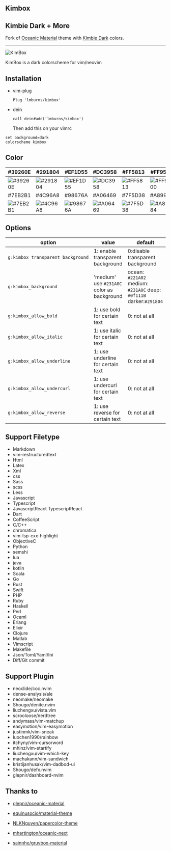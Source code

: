## Kimbox
## Kimbie Dark + More

Fork of [Oceanic Material](https://github.com/glepnir/oceanic-material) theme with [Kimbie Dark](https://marketplace.visualstudio.com/items?itemName=dnamsons.kimbie-dark-plus) colors.

----

![KimBox](https://burnsac.xyz/gallery/media/large/kimbox.png)

KimBox is a dark colorscheme for vim/neovim

## Installation

- vim-plug
  ```viml
  Plug 'lmburns/kimbox'
  ```
- dein
  ```viml
  call dein#add('lmburns/kimbox')
  ```
  Then add this on your vimrc

```viml
set background=dark
colorscheme kimbox
```

## Color

| #39260E                                                         | #291804                                                         | #EF1D55                                                         | #DC3958                                                         | #FF5813                                                         | #FF9500                                                         | #819C3B                                                         |
| --------------------------------------------------------------- | --------------------------------------------------------------- | --------------------------------------------------------------- | --------------------------------------------------------------- | --------------------------------------------------------------- | --------------------------------------------------------------- | --------------------------------------------------------------- |
| ![#39260E](https://via.placeholder.com/80/39260E/000000?text=+) | ![#291804](https://via.placeholder.com/80/291804/000000?text=+) | ![#EF1D55](https://via.placeholder.com/80/EF1D55/000000?text=+) | ![#DC3958](https://via.placeholder.com/80/DC3958/000000?text=+) | ![#FF5813](https://via.placeholder.com/80/FF5813/000000?text=+) | ![#FF9500](https://via.placeholder.com/80/FF9500/000000?text=+) | ![#819C3B](https://via.placeholder.com/80/819C3B/000000?text=+) |
| #7EB2B1                                                         | #4C96A8                                                         | #98676A                                                         | #A06469                                                         | #7F5D38                                                         | #A89984                                                         | #D9AE80                                                         |
| ![#7EB2B1](https://via.placeholder.com/80/7EB2B1/000000?text=+) | ![#4C96A8](https://via.placeholder.com/80/4C96A8/000000?text=+) | ![#98676A](https://via.placeholder.com/80/98676A/000000?text=+) | ![#A06469](https://via.placeholder.com/80/A06469/000000?text=+) | ![#7F5D38](https://via.placeholder.com/80/7F5D38/000000?text=+) | ![#A89984](https://via.placeholder.com/80/A89984/000000?text=+) | ![#D9AE80](https://via.placeholder.com/80/D9AE80/000000?text=+) |

## Options

| option                                      | value                                      | default                                                             |
| ------------------------------------------- | -----------------------------------------  | ---------------------------------------------------                 |
| `g:kimbox_transparent_background`           | 1: enable transparent background           | 0:disable transparent background                                    |
| `g:kimbox_background`                       | 'medium' use `#231A0C` color as background | ocean: `#221A02` medium: `#231A0C` deep: `#0f111B` darker:`#291804` |
| `g:kimbox_allow_bold`                       | 1: use bold for certain text               | 0: not at all                                                       |
| `g:kimbox_allow_italic`                     | 1: use italic for certain text             | 0: not at all                                                       |
| `g:kimbox_allow_underline`                  | 1: use underline for certain text          | 0: not at all                                                       |
| `g:kimbox_allow_undercurl`                  | 1: use undercurl for certain text          | 0: not at all                                                       |
| `g:kimbox_allow_reverse`                    | 1: use reverse for certain text            | 0: not at all                                                       |

## Support Filetype

- Markdown
- vim-restructuredtext
- Html
- Latex
- Xml
- css
- Sass
- scss
- Less
- Javascript
- Typescript
- JavascriptReact TypescriptReact
- Dart
- CoffeeScript
- C/C++
- chromatica
- vim-lsp-cxx-highlight
- ObjectiveC
- Python
- semshi
- lua
- java
- kotlin
- Scala
- Go
- Rust
- Swift
- PHP
- Ruby
- Haskell
- Perl
- Ocaml
- Erlang
- Elixir
- Clojure
- Matlab
- Vimscript
- Makefile
- Json/Toml/Yaml/Ini
- Diff/Git commit

## Support Plugin

- neoclide/coc.nvim
- dense-analysis/ale
- neomake/neomake
- Shougo/denite.nvim
- liuchengxu/vista.vim
- scrooloose/nerdtree
- andymass/vim-matchup
- easymotion/vim-easymotion
- justinmk/vim-sneak
- luochen1990/rainbow
- itchyny/vim-cursorword
- mhinz/vim-startify
- liuchengxu/vim-which-key
- machakann/vim-sandwich
- kristijanhusak/vim-dadbod-ui
- Shougo/defx.nvim
- glepnir/dashboard-nvim

## Thanks to

- [glepnir/oceanic-material](https://github.com/glepnir/oceanic-material)

- [equinusocio/material-theme](https://github.com/equinusocio/material-theme)

- [NLKNguyen/papercolor-theme](https://github.com/NLKNguyen/papercolor-theme)

- [mhartington/oceanic-next](https://github.com/mhartington/oceanic-next)

- [sainnhe/gruvbox-material](https://github.com/sainnhe/gruvbox-material)
